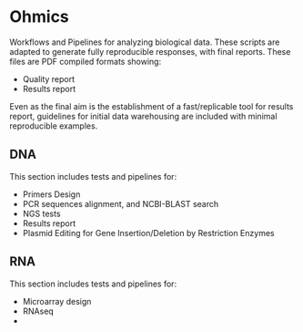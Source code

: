 # Ohmics
Workflows and Pipelines for analyzing biological data. These scripts are adapted to generate fully reproducible responses, with final reports. These files are PDF compiled formats showing:

- Quality report
- Results report

Even as the final aim is the establishment of a fast/replicable tool for results report, guidelines for initial data warehousing are included with minimal reproducible examples.

## DNA
This section includes tests and pipelines for:
- Primers Design
- PCR sequences alignment, and NCBI-BLAST search
- NGS tests
- Results report
- Plasmid Editing for Gene Insertion/Deletion by Restriction Enzymes
## RNA
This section includes tests and pipelines for:
- Microarray design
- RNAseq
- 
